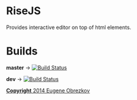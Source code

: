 RiseJS
=======

Provides interactive editor on top of html elements.

Builds
=======

**master** -> [![Build Status](https://travis-ci.org/ghaiklor/rise-js.svg?branch=master)](https://travis-ci.org/ghaiklor/rise-js)

**dev** -> [![Build Status](https://travis-ci.org/ghaiklor/rise-js.svg?branch=dev)](https://travis-ci.org/ghaiklor/rise-js)

[**Copyright** 2014 Eugene Obrezkov](https://github.com/ghaiklor/rise-js/blob/master/LICENSE)